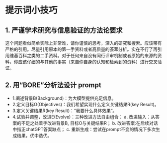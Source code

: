 # 提示词小技巧

## 1. 严谨学术研究与信息验证的方法论要求

这个问题看似简单实际上非常难，请你谨慎的思考，深入的研究和搜索。应该带有严格的引用。尽量引用原本的第一手资料或者高质量的荟萃分析。实在不行了再引用维基百科之类的二手资料。对于任何来自没有同行评审机制或者原始的来源的资料，你应该仔细的与其他的事实（来自你自身的认知和检索到的资料）进行交叉验证。

## 2. 用“BORE”分析法设计 prompt

- 1.阐述背景B(Background)：为大模型提供充足信息。
- 2.定义目标O(Objectives)：我们希望实现什么定义关键结果R(key Result)。
- 3.定义关键结果R(key Result)：“我要什么具体效果“。
- 4.试验并调整，改进E(Evolve)：三种改进方法自由组合：
    a. 改进输入：从答案的不足之处着手改进背景B, 目标O与关键结果R；
    b. 改进答案:在后续对话中指正chatGPT答案缺点；
    c. 重新生成：尝试在prompt不变的情况下多次生成结果，优中选优。
